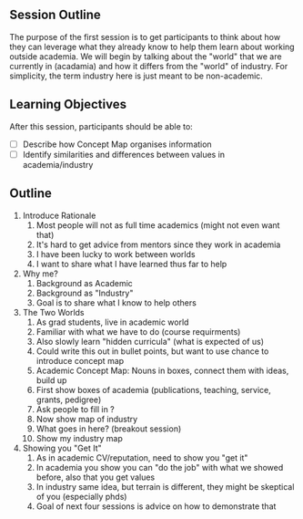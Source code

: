 ## Session Outline

The purpose of the first session is to get participants to think about how they can leverage what they already know to help them learn about working outside academia. 
We will begin by talking about the "world" that we are currently in (acadamia) and how it differs from the "world" of industry.
For simplicity, the term industry here is just meant to be non-academic.

## Learning Objectives

After this session, participants should be able to:

* [ ] Describe how Concept Map organises information 
* [ ] Identify similarities and differences between values in academia/industry 

## Outline 

1. Introduce Rationale
    1. Most people will not as full time academics (might not even want that)
    2. It's hard to get advice from mentors since they work in academia 
    3. I have been lucky to work between worlds
    4. I want to share what I have learned thus far to help
2. Why me?  
    1. Background as Academic
    2. Background as "Industry"
    3. Goal is to share what I know to help others
3. The Two Worlds
    1. As grad students, live in academic world
    2. Familiar with what we have to do (course requirments)
    3. Also slowly learn "hidden curricula" (what is expected of us) 
    4. Could write this out in bullet points, but want to use chance to introduce concept map
    5. Academic Concept Map: Nouns in boxes, connect them with ideas, build up
    6. First show boxes of academia (publications, teaching, service, grants, pedigree) 
    7. Ask people to fill in ? 
    8. Now show map of industry
    9. What goes in here? (breakout session)
    10. Show my industry map 
4. Showing you "Get It"
    1. As in academic CV/reputation, need to show you "get it"
    2. In academia you show you can "do the job" with what we showed before, also that you get values
    3. In industry same idea, but terrain is different, they might be skeptical of you (especially phds) 
    4. Goal of next four sessions is advice on how to demonstrate that 
